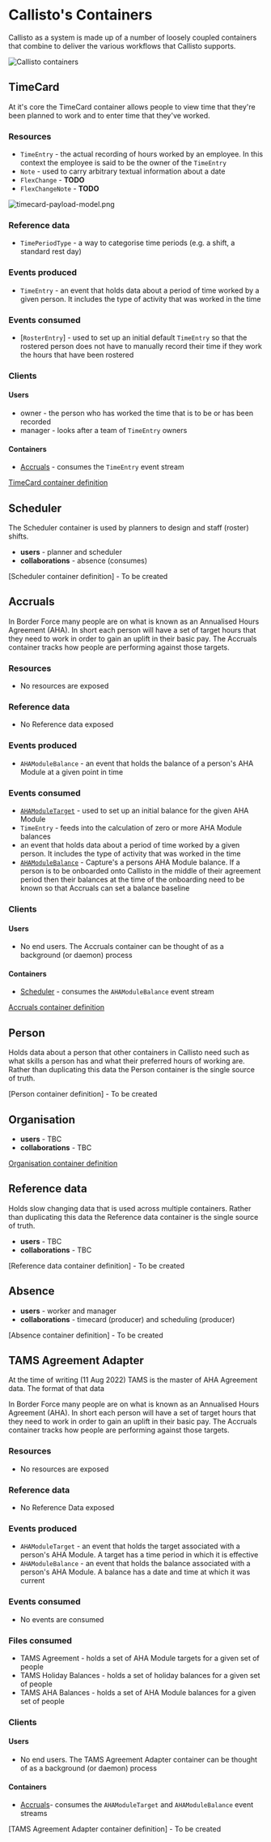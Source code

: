 

# Callisto's Containers

Callisto as a system is made up of a number of loosely coupled containers that combine to deliver the various workflows that Callisto supports.

![Callisto containers](./images/containers.png)


## TimeCard
At it's core the TimeCard container allows people to view time that they're been planned to work and to enter time that they've worked. 

### Resources
- `TimeEntry` -  the actual recording of hours worked by an employee. In this context the employee is said to be the owner of the `TimeEntry`
- `Note` -  used to carry arbitrary textual information about a date
- `FlexChange` - **TODO**
- `FlexChangeNote` - **TODO**

![timecard-payload-model.png](./images/timecard-payload-model.png)

### Reference data
- `TimePeriodType` - a way to categorise time periods (e.g. a shift, a standard rest day)

### Events produced
- `TimeEntry` - an event that holds data about a period of time worked by a given person. It includes the type of activity that was worked in the time

### Events consumed
- [`RosterEntry`] - used to set up an initial default `TimeEntry` so that the rostered person does not have to manually record their time if they work the hours that have been rostered


### Clients
#### Users
- owner - the person who has worked the time that is to be or has been recorded
- manager - looks after a team of `TimeEntry` owners

#### Containers
- [Accruals](#accruals) - consumes the `TimeEntry` event stream

[TimeCard container definition](https://github.com/UKHomeOffice/callisto-timecard-restapi/blob/main/docs/container-definition.md)

## Scheduler
The Scheduler container is used by planners to design and staff (roster) shifts.

- **users** - planner and scheduler
- **collaborations** - absence (consumes)

[Scheduler container definition] - To be created

## Accruals
In Border Force many people are on what is known as an Annualised Hours Agreement (AHA). In short each person will have a set of target hours that they need to work in order to gain an uplift in their basic pay. The Accruals container tracks how people are performing against those targets.

### Resources
- No resources are exposed

### Reference data
- No Reference data exposed

### Events produced
- `AHAModuleBalance` - an event that holds the balance of a person's AHA Module at a given point in time

### Events consumed
- [`AHAModuleTarget`](#tamsAgreementAdapter_ahaModuleTargetEvent) - used to set up an initial balance for the given AHA Module
- `TimeEntry` - feeds into the calculation of zero or more AHA Module balances
- an event that holds data about a period of time worked by a given person. It includes the type of activity that was worked in the time
- [`AHAModuleBalance`](#tamsAgreementAdapter_ahaModuleBalanceEvent) - Capture's a persons AHA Module balance. If a person is to be onboarded onto Callisto in the middle of their agreement period then their balances at the time of the onboarding need to be known so that Accruals can set a balance baseline

### Clients
#### Users
- No end users. The Accruals container can be thought of as a background (or daemon) process

#### Containers
- [Scheduler](#scheduler) - consumes the `AHAModuleBalance` event stream

[Accruals container definition](https://github.com/)

## Person 
Holds data about a person that other containers in Callisto need such as what skills a person has and what their preferred hours of working are. Rather than duplicating this data the Person container is the single source of truth.

[Person container definition] - To be created

## Organisation

- **users** - TBC
- **collaborations** - TBC

[Organisation container definition](https://github.com/)

## Reference data
Holds slow changing data that is used across multiple containers. Rather than duplicating this data the Reference data container is the single source of truth.

- **users** - TBC
- **collaborations** - TBC

[Reference data container definition] - To be created

## Absence

- **users** - worker and manager
- **collaborations** - timecard (producer) and scheduling (producer)

[Absence container definition] - To be created

## TAMS Agreement Adapter
At the time of writing (11 Aug 2022) TAMS is the master of AHA Agreement data. The format of that data 

In Border Force many people are on what is known as an Annualised Hours Agreement (AHA). In short each person will have a set of target hours that they need to work in order to gain an uplift in their basic pay. The Accruals container tracks how people are performing against those targets.

### Resources
- No resources are exposed

### Reference data
- No Reference Data exposed

### Events produced
- <a name="tamsAgreementAdapter_ahaModuleTargetEvent">`AHAModuleTarget`</a> - an event that holds the target associated with a person's AHA Module. A target has a time period in which it is effective
- <a name="tamsAgreementAdapter_ahaModuleBalanceEvent">`AHAModuleBalance`</a> - an event that holds the balance associated with a person's AHA Module. A balance has a date and time at which it was current

### Events consumed
- No events are consumed

### Files consumed
- TAMS Agreement - holds a set of AHA Module targets for a given set of people
- TAMS Holiday Balances - holds a set of holiday balances for a given set of people
- TAMS AHA Balances - holds a set of AHA Module balances for a given set of people

### Clients
#### Users
- No end users. The TAMS Agreement Adapter container can be thought of as a background (or daemon) process

#### Containers
- [Accruals](#accruals)- consumes the `AHAModuleTarget` and `AHAModuleBalance` event streams

[TAMS Agreement Adapter container definition]  - To be created

